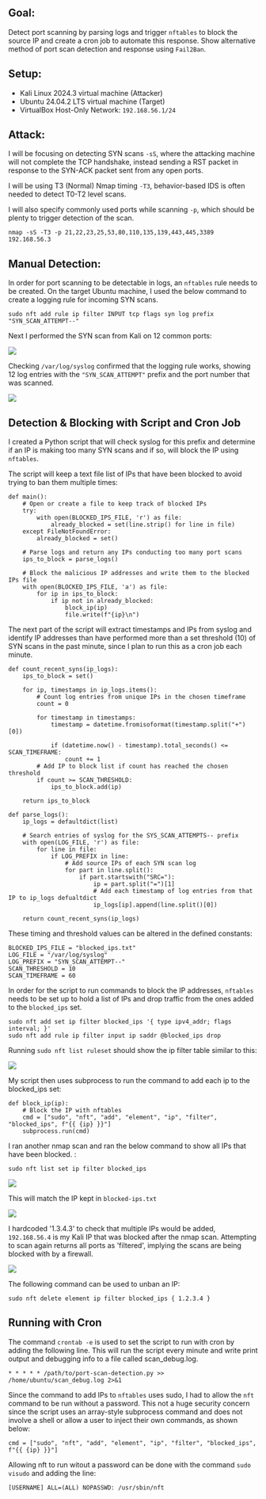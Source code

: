 ## Goal:

Detect port scanning by parsing logs and trigger `nftables` to block the source IP and create a cron job to automate this response. Show alternative method of port scan detection and response using `Fail2Ban`.

## Setup:

- Kali Linux 2024.3 virtual machine (Attacker)
- Ubuntu 24.04.2 LTS virtual machine (Target)
- VirtualBox Host-Only Network: `192.168.56.1/24`

## Attack:

I will be focusing on detecting SYN scans `-sS`, where the attacking machine will not complete the TCP handshake, instead sending a RST packet in response to the SYN-ACK packet sent from any open ports. 

I will be using T3 (Normal) Nmap timing `-T3`, behavior-based IDS is often needed to detect T0-T2 level scans.

I will also specify commonly used ports while scanning `-p`, which should be plenty to trigger detection of the scan.

`nmap -sS -T3 -p 21,22,23,25,53,80,110,135,139,443,445,3389 192.168.56.3`

## Manual Detection:

In order for port scanning to be detectable in logs, an `nftables` rule needs to be created. On the target Ubuntu machine, I used the below command to create a logging rule for incoming SYN scans.

`sudo nft add rule ip filter INPUT tcp flags syn log prefix "SYN_SCAN_ATTEMPT--"`

Next I performed the SYN scan from Kali on 12 common ports:

![](screenshots/port-scanning/nmap-scan.png)

Checking `/var/log/syslog` confirmed that the logging rule works, showing 12 log entries with the `"SYN_SCAN_ATTEMPT"` prefix and the port number that was scanned.

![](screenshots/port-scanning/manual-detection.png)

## Detection & Blocking with Script and Cron Job

I created a Python script that will check syslog for this prefix and determine if an IP is making too many SYN scans and if so, will block the IP using `nftables`.

The script will keep a text file list of IPs that have been blocked to avoid trying to ban them multiple times:

```
def main():
    # Open or create a file to keep track of blocked IPs
    try:
        with open(BLOCKED_IPS_FILE, 'r') as file:
            already_blocked = set(line.strip() for line in file)
    except FileNotFoundError:
        already_blocked = set()
    
    # Parse logs and return any IPs conducting too many port scans
    ips_to_block = parse_logs()

    # Block the malicious IP addresses and write them to the blocked IPs file
    with open(BLOCKED_IPS_FILE, 'a') as file:
        for ip in ips_to_block:
            if ip not in already_blocked:
                block_ip(ip)
                file.write(f"{ip}\n")
```

The next part of the script will extract timestamps and IPs from syslog and identify IP addresses than have performed more than a set threshold (10) of SYN scans in the past minute, since I plan to run this as a cron job each minute. 

```
def count_recent_syns(ip_logs):
    ips_to_block = set()

    for ip, timestamps in ip_logs.items():
        # Count log entries from unique IPs in the chosen timeframe 
        count = 0
        
        for timestamp in timestamps: 
            timestamp = datetime.fromisoformat(timestamp.split("+")[0])
            
            if (datetime.now() - timestamp).total_seconds() <= SCAN_TIMEFRAME:
                count += 1
        # Add IP to block list if count has reached the chosen threshold
        if count >= SCAN_THRESHOLD:
            ips_to_block.add(ip)
            
    return ips_to_block

def parse_logs():
    ip_logs = defaultdict(list)

    # Search entries of syslog for the SYS_SCAN_ATTEMPTS-- prefix
    with open(LOG_FILE, 'r') as file:
        for line in file:
            if LOG_PREFIX in line:
                # Add source IPs of each SYN scan log 
                for part in line.split():
                    if part.startswith("SRC="):
                        ip = part.split("=")[1]
                        # Add each timestamp of log entries from that IP to ip_logs defualtdict
                        ip_logs[ip].append(line.split()[0])
    
    return count_recent_syns(ip_logs)
```

These timing and threshold values can be altered in the defined constants:

```
BLOCKED_IPS_FILE = "blocked_ips.txt"
LOG_FILE = "/var/log/syslog"
LOG_PREFIX = "SYN_SCAN_ATTEMPT--"
SCAN_THRESHOLD = 10
SCAN_TIMEFRAME = 60
```

In order for the script to run commands to block the IP addresses, `nftables` needs to be set up to hold a list of IPs and drop traffic from the ones added to the `blocked_ips` set.

```
sudo nft add set ip filter blocked_ips '{ type ipv4_addr; flags interval; }'
sudo nft add rule ip filter input ip saddr @blocked_ips drop
```

Running `sudo nft list ruleset` should show the ip filter table similar to this:

![](screenshots/port-scanning/ip-filter.png)

My script then uses subprocess to run the command to add each ip to the blocked_ips set:

```
def block_ip(ip):
    # Block the IP with nftables
    cmd = ["sudo", "nft", "add", "element", "ip", "filter", "blocked_ips", f"{{ {ip} }}"]
    subprocess.run(cmd)
```

I ran another nmap scan and ran the below command to show all IPs that have been blocked. :

`sudo nft list set ip filter blocked_ips`

![](screenshots/port-scanning/blocked-ips-nftables.png)

This will match the IP kept in `blocked-ips.txt`

![](screenshots/port-scanning/blocked-ips-txt.png)

I hardcoded '1.3.4.3' to check that multiple IPs would be added, `192.168.56.4` is my Kali IP that was blocked after the nmap scan. Attempting to scan again returns all ports as 'filtered', implying the scans are being blocked with by a firewall.

![](screenshots/port-scanning/filtered-nmap.png)

The following command can be used to unban an IP:

`sudo nft delete element ip filter blocked_ips { 1.2.3.4 }`

## Running with Cron

The command `crontab -e` is used to set the script to run with cron by adding the following line. This will run the script every minute and write print output and debugging info to a file called scan_debug.log.

`* * * * * /path/to/port-scan-detection.py >> /home/ubuntu/scan_debug.log 2>&1`

Since the command to add IPs to `nftables` uses sudo, I had to allow the `nft` command to be run without a password. This not a huge security concern since the script uses an array-style subprocess command and does not involve a shell or allow a user to inject their own commands, as shown below:

`cmd = ["sudo", "nft", "add", "element", "ip", "filter", "blocked_ips", f"{{ {ip} }}"]`

Allowing nft to run witout a password can be done with the command `sudo visudo` and adding the line:

`[USERNAME] ALL=(ALL) NOPASSWD: /usr/sbin/nft`
